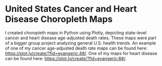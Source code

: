 # United States Cancer and Heart Disease Choropleth Maps

I created choropleth maps in Python using Plotly, depicting state-level cancer and heart disease age-adjusted death rates. These maps were
part of a bigger group project analyzing general U.S. health trends. An example of one of my cancer age-adjusted death rate maps can be found here: https://plot.ly/create/?fid=eyangeric:4#/. One of my maps for heart disease can be found here: 
https://plot.ly/create/?fid=eyangeric:8#/.
